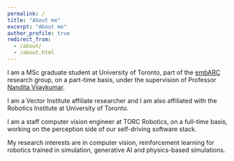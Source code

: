 ```yaml
---
permalink: /
title: "About me"
excerpt: "About me"
author_profile: true
redirect_from: 
  - /about/
  - /about.html
---
```


I am a MSc graduate student at University of Toronto, part of the [embARC](https://nandita-research-website-tan.vercel.app/) research group, on a part-time basis, under the supervision of Professor [Nandita Vijaykumar](https://www.cs.toronto.edu/~nandita/).

I am a Vector Institute affiliate researcher and I am also affiliated with the Robotics Institute at University of Toronto.

I am a staff computer vision engineer at TORC Robotics, on a full-time basis, working on the perception side of our self-driving software stack.

My research interests are in computer vision, reinforcement learning for robotics trained in simulation, generative AI and physics-based simulations.
